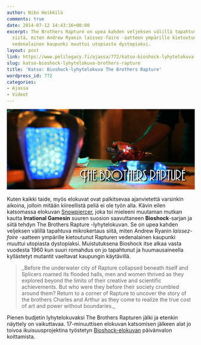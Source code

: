 ```yaml
---
author: Niko Heikkilä
comments: true
date: 2014-07-12 14:43:16+00:00
excerpt: The Brothers Rapture on upea kahden veljeksen välillä tapahtuva mikrokertaus
  siitä, miten Andrew Ryanin laissez-faire -aatteen ympärille kietoutunut Rapturen
  vedenalainen kaupunki muuttui utopiasta dystopiaksi.
layout: post
link: https://www.pelilegacy.fi/ajassa/772/katso-bioshock-lyhytelokuva-brothers-rapture
slug: katso-bioshock-lyhytelokuva-brothers-rapture
title: 'Katso: Bioshock-lyhytelokuva The Brothers Rapture'
wordpress_id: 772
categories:
- Ajassa
- Videot
---
```


[![The Brothers Rapture](/uploads/2014/07/the-brothers-rapture.png)](/uploads/2014/07/the-brothers-rapture.png)

Kuten kaikki taide, myös elokuvat ovat palkitsevaa ajanvietettä varsinkin aikoina, jolloin mitään kiireellistä peliä ei ole työn alla. Kävin eilen katsomassa elokuvan [Snowpiercer](http://blog.keittopaiva.com/snowpiercer-nayttaa-etta-etela-korea-parjaa-ilman-hollywoodia/), joka toi mieleeni muutaman mutkan kautta **Irrational Gamesin** suuren suosion saavuttaneen **Bioshock**-sarjan ja siitä tehdyn The Brothers Rapture -lyhytelokuvan. Se on upea kahden veljeksen välillä tapahtuva mikrokertaus siitä, miten Andrew Ryanin _laissez-faire_ -aatteen ympärille kietoutunut Rapturen vedenalainen kaupunki muuttui utopiasta dystopiaksi. Muistutuksena Bioshock itse alkaa vasta vuodesta 1960 kun suuri romahdus on jo tapahtunut ja huumausaineella kyllästetyt mutantit vaeltavat kaupungin käytävillä.



<blockquote>_Before the underwater city of Rapture collapsed beneath itself and Splicers roamed its flooded halls, men and women thrived as they explored beyond the limits of their creative and scientific achievements. But who were they before their society crumbled around them? Return to a corner of Rapture to uncover the story of the brothers Charles and Arthur as they come to realize the true cost of art and power without boundaries._</blockquote>



Pienen budjetin lyhytelokuvaksi The Brothers Rapturen jälki ja etenkin näyttely on vaikuttavaa. 17-minuuttisen elokuvan katsomisen jälkeen alat jo toivoa ikuisuusprojektina työstetyn [Bioshock-elokuvan](http://bioshock.wikia.com/wiki/BioShock_(film)) päivänvalon koittamista.


